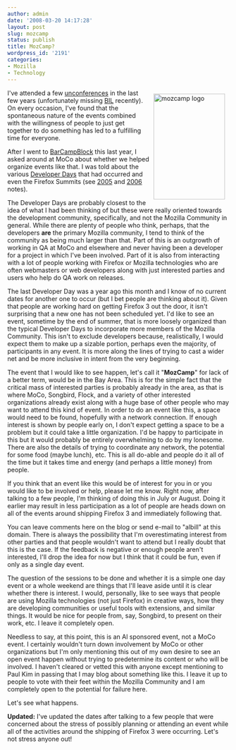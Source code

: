 ```yaml
---
author: admin
date: '2008-03-20 14:17:28'
layout: post
slug: mozcamp
status: publish
title: MozCamp?
wordpress_id: '2191'
categories:
- Mozilla
- Technology
---
```

<a href="http://www.flickr.com/photos/albill/2348604930/" title="mozcamp logo by albill, on Flickr"><img src="http://farm4.static.flickr.com/3265/2348604930_a96173a1a6_m.jpg" align="right" hspace="10" vspace="10" width="162" height="240" alt="mozcamp logo" /></a> I've attended a few <a href="http://en.wikipedia.org/wiki/Unconference">unconferences</a> in the last few years (unfortunately missing <a href="http://bilconference.com/">BIL</a> recently). On every occasion, I've found that the spontaneous nature of the events combined with the willingness of people to just get together to do something has led to a fulfilling time for everyone.

After I went to <a href="http://barcamp.org/BarCampBlock">BarCampBlock</a> this last year, I asked around at MoCo about whether we helped organize events like that. I was told about the various <a href="http://wiki.mozilla.org/DeveloperDays">Developer Days</a> that had occurred and even the Firefox Summits (see <a href="http://wiki.mozilla.org/2005Offsite">2005</a> and <a href="http://wiki.mozilla.org/FirefoxSummit/2006">2006</a> notes).

The Developer Days are probably closest to the idea of what I had been thinking of but these were really oriented towards the development community, specifically, and not the Mozilla Community in general. While there are plenty of people who think, perhaps, that the developers <strong>are</strong> the primary Mozilla community, I tend to think of the community as being much larger than that. Part of this is an outgrowth of working in QA at MoCo and elsewhere and never having been a developer for a project in which I've been involved. Part of it is also from interacting with a lot of people working with Firefox or Mozilla technologies who are often webmasters or web developers along with just interested parties and users who help do QA work on releases.

The last Developer Day was a year ago this month and I know of no current dates for another one to occur (but I bet people are thinking about it). Given that people are working hard on getting Firefox 3 out the door, it isn't surprising that a new one has not been scheduled yet. I'd like to see an event, sometime by the end of summer, that is more loosely organized than the typical Developer Days to incorporate more members of the Mozilla Community. This isn't to exclude developers because, realistically, I would expect them to make up a sizable portion, perhaps even the majority, of participants in any event. It is more along the lines of trying to cast a wider net and be more inclusive in intent from the very beginning.

The event that I would like to see happen, let's call it "<strong>MozCamp</strong>" for lack of a better term, would be in the Bay Area. This is for the simple fact that the critical mass of interested parties is probably already in the area, as that is where MoCo, Songbird, Flock, and a variety of other interested organizations already exist along with a huge base of other people who may want to attend this kind of event. In order to do an event like this, a space would need to be found, hopefully with a network connection. If enough interest is shown by people early on, I don't expect getting a space to be a problem but it could take a little organization. I'd be happy to participate in this but it would probably be entirely overwhelming to do by my lonesome. There are also the details of trying to coordinate any network, the potential for some food (maybe lunch), etc. This is all do-able and people do it all of the time but it takes time and energy (and perhaps a little money) from people.

If you think that an event like this would be of interest for you in or you would like to be involved or help, please let me know. Right now, after talking to a few people, I'm thinking of doing this in July or August. Doing it earlier may result in less participation as a lot of people are heads down on all of the events around shipping Firefox 3 and immediately following that.

You can leave comments here on the blog or send e-mail to "albill" at this domain. There is always the possibility that I'm overestimating interest from other parties and that people wouldn't want to attend but I really doubt that this is the case. If the feedback is negative or enough people aren't interested, I'll drop the idea for now but I think that it could be fun, even if only as a single day event.

The question of the sessions to be done and whether it is a simple one day event or a whole weekend are things that I'll leave aside until it is clear whether there is interest. I would, personally, like to see ways that people are using Mozilla technologies (not just Firefox) in creative ways, how they are developing communities or useful tools with extensions, and similar things. It would be nice for people from, say, Songbird, to present on their work, etc. I leave it completely open.

Needless to say, at this point, this is an Al sponsored event, not a MoCo event. I certainly wouldn't turn down involvement by MoCo or other organizations but I'm only mentioning this out of my own desire to see an open event happen without trying to predetermine its content or who will be involved. I haven't cleared or vetted this with anyone except mentioning to Paul Kim in passing that I may blog about something like this. I leave it up to people to vote with their feet within the Mozilla Community and I am completely open to the potential for failure here.

Let's see what happens.

<strong>Updated:</strong> I've updated the dates after talking to a few people that were concerned about the stress of possibly planning or attending an event while all of the activities around the shipping of Firefox 3 were occurring. Let's not stress anyone out! 
